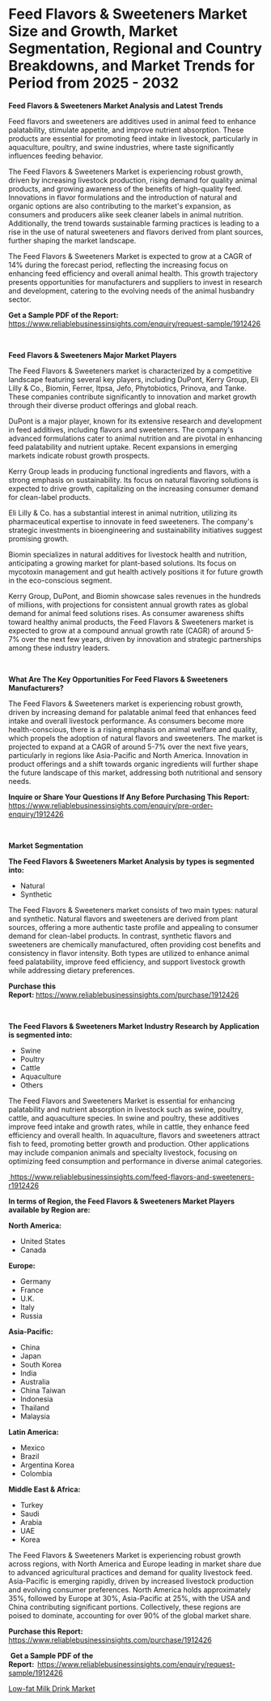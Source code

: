 <p><h1>Feed Flavors & Sweeteners Market Size and Growth, Market Segmentation, Regional and Country Breakdowns, and Market Trends for Period from 2025 -  2032</h1></p><p><strong>Feed Flavors & Sweeteners Market Analysis and Latest Trends</strong></p>
<p><p>Feed flavors and sweeteners are additives used in animal feed to enhance palatability, stimulate appetite, and improve nutrient absorption. These products are essential for promoting feed intake in livestock, particularly in aquaculture, poultry, and swine industries, where taste significantly influences feeding behavior. </p><p>The Feed Flavors & Sweeteners Market is experiencing robust growth, driven by increasing livestock production, rising demand for quality animal products, and growing awareness of the benefits of high-quality feed. Innovations in flavor formulations and the introduction of natural and organic options are also contributing to the market's expansion, as consumers and producers alike seek cleaner labels in animal nutrition. Additionally, the trend towards sustainable farming practices is leading to a rise in the use of natural sweeteners and flavors derived from plant sources, further shaping the market landscape.</p><p>The Feed Flavors & Sweeteners Market is expected to grow at a CAGR of 14% during the forecast period, reflecting the increasing focus on enhancing feed efficiency and overall animal health. This growth trajectory presents opportunities for manufacturers and suppliers to invest in research and development, catering to the evolving needs of the animal husbandry sector.</p></p>
<p><strong>Get a Sample PDF of the Report:&nbsp;</strong> <a href="https://www.reliablebusinessinsights.com/enquiry/request-sample/1912426?utm_campaign=2298&utm_medium=2&utm_source=Github&utm_content=ia&utm_term=07042025&utm_id=feed-flavors-sweeteners">https://www.reliablebusinessinsights.com/enquiry/request-sample/1912426</a></p>
<p>&nbsp;</p>
<p><strong>Feed Flavors & Sweeteners Major Market Players</strong></p>
<p><p>The Feed Flavors & Sweeteners market is characterized by a competitive landscape featuring several key players, including DuPont, Kerry Group, Eli Lilly & Co., Biomin, Ferrer, Itpsa, Jefo, Phytobiotics, Prinova, and Tanke. These companies contribute significantly to innovation and market growth through their diverse product offerings and global reach.</p><p>DuPont is a major player, known for its extensive research and development in feed additives, including flavors and sweeteners. The company's advanced formulations cater to animal nutrition and are pivotal in enhancing feed palatability and nutrient uptake. Recent expansions in emerging markets indicate robust growth prospects.</p><p>Kerry Group leads in producing functional ingredients and flavors, with a strong emphasis on sustainability. Its focus on natural flavoring solutions is expected to drive growth, capitalizing on the increasing consumer demand for clean-label products.</p><p>Eli Lilly & Co. has a substantial interest in animal nutrition, utilizing its pharmaceutical expertise to innovate in feed sweeteners. The company's strategic investments in bioengineering and sustainability initiatives suggest promising growth.</p><p>Biomin specializes in natural additives for livestock health and nutrition, anticipating a growing market for plant-based solutions. Its focus on mycotoxin management and gut health actively positions it for future growth in the eco-conscious segment.</p><p>Kerry Group, DuPont, and Biomin showcase sales revenues in the hundreds of millions, with projections for consistent annual growth rates as global demand for animal feed solutions rises. As consumer awareness shifts toward healthy animal products, the Feed Flavors & Sweeteners market is expected to grow at a compound annual growth rate (CAGR) of around 5-7% over the next few years, driven by innovation and strategic partnerships among these industry leaders.</p></p>
<p>&nbsp;</p>
<p><strong>What Are The Key Opportunities For Feed Flavors & Sweeteners Manufacturers?</strong></p>
<p><p>The Feed Flavors & Sweeteners market is experiencing robust growth, driven by increasing demand for palatable animal feed that enhances feed intake and overall livestock performance. As consumers become more health-conscious, there is a rising emphasis on animal welfare and quality, which propels the adoption of natural flavors and sweeteners. The market is projected to expand at a CAGR of around 5-7% over the next five years, particularly in regions like Asia-Pacific and North America. Innovation in product offerings and a shift towards organic ingredients will further shape the future landscape of this market, addressing both nutritional and sensory needs.</p></p>
<p><strong>Inquire or Share Your Questions If Any Before Purchasing This Report:</strong> <a href="https://www.reliablebusinessinsights.com/enquiry/pre-order-enquiry/1912426?utm_campaign=2298&utm_medium=2&utm_source=Github&utm_content=ia&utm_term=07042025&utm_id=feed-flavors-sweeteners">https://www.reliablebusinessinsights.com/enquiry/pre-order-enquiry/1912426</a></p>
<p>&nbsp;</p>
<p><strong>Market Segmentation</strong></p>
<p><strong>The Feed Flavors & Sweeteners Market Analysis by types is segmented into:</strong></p>
<p><ul><li>Natural</li><li>Synthetic</li></ul></p>
<p><p>The Feed Flavors & Sweeteners market consists of two main types: natural and synthetic. Natural flavors and sweeteners are derived from plant sources, offering a more authentic taste profile and appealing to consumer demand for clean-label products. In contrast, synthetic flavors and sweeteners are chemically manufactured, often providing cost benefits and consistency in flavor intensity. Both types are utilized to enhance animal feed palatability, improve feed efficiency, and support livestock growth while addressing dietary preferences.</p></p>
<p><strong>Purchase this Report:&nbsp;</strong><a href="https://www.reliablebusinessinsights.com/purchase/1912426?utm_campaign=2298&utm_medium=2&utm_source=Github&utm_content=ia&utm_term=07042025&utm_id=feed-flavors-sweeteners">https://www.reliablebusinessinsights.com/purchase/1912426</a></p>
<p>&nbsp;</p>
<p><strong>The Feed Flavors & Sweeteners Market Industry Research by Application is segmented into:</strong></p>
<p><ul><li>Swine</li><li>Poultry</li><li>Cattle</li><li>Aquaculture</li><li>Others</li></ul></p>
<p><p>The Feed Flavors and Sweeteners Market is essential for enhancing palatability and nutrient absorption in livestock such as swine, poultry, cattle, and aquaculture species. In swine and poultry, these additives improve feed intake and growth rates, while in cattle, they enhance feed efficiency and overall health. In aquaculture, flavors and sweeteners attract fish to feed, promoting better growth and production. Other applications may include companion animals and specialty livestock, focusing on optimizing feed consumption and performance in diverse animal categories.</p></p>
<p><a href="https://www.reliablebusinessinsights.com/feed-flavors-and-sweeteners-r1912426?utm_campaign=2298&utm_medium=2&utm_source=Github&utm_content=ia&utm_term=07042025&utm_id=feed-flavors-sweeteners">&nbsp;https://www.reliablebusinessinsights.com/feed-flavors-and-sweeteners-r1912426</a></p>
<p><strong>In terms of Region, the Feed Flavors & Sweeteners Market Players available by Region are:</strong></p>
<p>
    <p> <strong> North America: </strong>
        <ul>
            <li>United States</li>
            <li>Canada</li>
        </ul>
        </p> 
    <p> <strong> Europe: </strong>
        <ul>
            <li>Germany</li>
            <li>France</li>
            <li>U.K.</li>
            <li>Italy</li>
            <li>Russia</li>
        </ul>
        </p> 
    <p> <strong> Asia-Pacific: </strong>
        <ul>
            <li>China</li>
            <li>Japan</li>
            <li>South Korea</li>
            <li>India</li>
            <li>Australia</li>
            <li>China Taiwan</li>
            <li>Indonesia</li>
            <li>Thailand</li>
            <li>Malaysia</li>
        </ul>
        </p> 
    <p> <strong> Latin America: </strong>
        <ul>
            <li>Mexico</li>
            <li>Brazil</li>
            <li>Argentina Korea</li>
            <li>Colombia</li>
        </ul>
        </p> 
    <p> <strong> Middle East & Africa: </strong>
        <ul>
            <li>Turkey</li>
            <li>Saudi</li>
            <li>Arabia</li>
            <li>UAE</li>
            <li>Korea</li>
        </ul>
    </p>
    </p>
<p><p>The Feed Flavors & Sweeteners Market is experiencing robust growth across regions, with North America and Europe leading in market share due to advanced agricultural practices and demand for quality livestock feed. Asia-Pacific is emerging rapidly, driven by increased livestock production and evolving consumer preferences. North America holds approximately 35%, followed by Europe at 30%, Asia-Pacific at 25%, with the USA and China contributing significant portions. Collectively, these regions are poised to dominate, accounting for over 90% of the global market share.</p></p>
<p><strong>Purchase this Report: </strong><a href="https://www.reliablebusinessinsights.com/purchase/1912426?utm_campaign=2298&utm_medium=2&utm_source=Github&utm_content=ia&utm_term=07042025&utm_id=feed-flavors-sweeteners">https://www.reliablebusinessinsights.com/purchase/1912426</a></p>
<p>&nbsp;<strong>Get a Sample PDF of the Report:&nbsp;&nbsp;</strong><a href="https://www.reliablebusinessinsights.com/enquiry/request-sample/1912426?utm_campaign=2298&utm_medium=2&utm_source=Github&utm_content=ia&utm_term=07042025&utm_id=feed-flavors-sweeteners">https://www.reliablebusinessinsights.com/enquiry/request-sample/1912426</a></p>
<p><strong></strong></p>
<p><p><a href="https://github.com/DianaWilson796/Market-Research-Report-List-2/blob/main/low-fat-milk-drink-market.md?utm_campaign=2298&utm_medium=2&utm_source=Github&utm_content=ia&utm_term=07042025&utm_id=feed-flavors-sweeteners">Low-fat Milk Drink Market</a></p></p>